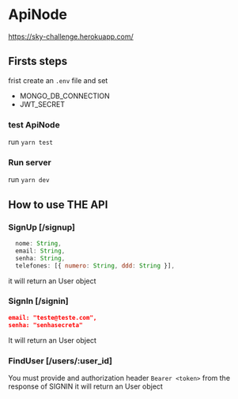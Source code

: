 # ApiNode
https://sky-challenge.herokuapp.com/
## Firsts steps
 frist create an `.env` file and set
 - MONGO_DB_CONNECTION
 - JWT_SECRET

### test ApiNode
 run `yarn test`

### Run server
 run `yarn dev`



## How to use THE API
### SignUp [/signup]
```javascript
  nome: String,
  email: String,
  senha: String,
  telefones: [{ numero: String, ddd: String }],
  ```
  it will return an User object

### SignIn [/signin]
```json
email: "teste@teste.com",
senha: "senhasecreta"
```
It will return an User object

### FindUser [/users/:user_id]
You must provide and authorization header `Bearer <token>` from the response of SIGNIN
it will return an User object
